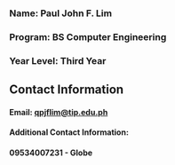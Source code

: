 
### Name: Paul John F. Lim
### Program: BS Computer Engineering
### Year Level: Third Year

## Contact Information
#### Email: qpjflim@tip.edu.ph
#### Additional Contact Information:
#### **09534007231 - Globe**
